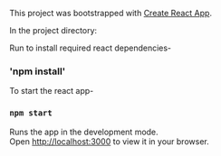 This project was bootstrapped with [Create React App](https://github.com/facebook/create-react-app).

In the project directory:

Run to install required react dependencies- 
### 'npm install' 

To start the react app- 
### `npm start`

Runs the app in the development mode.\
Open [http://localhost:3000](http://localhost:3000) to view it in your browser.

